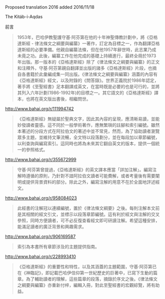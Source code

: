 Proposed translation 2016 added 2016/11/18

The Kitáb-i-Aqdas

前言

>1953年，巴哈伊教聖護守基·阿芬第在他的十年神聖傳教計劃中，將《亞格達斯經 - 律法條文之綱要與編纂》一著作，訂定為目標之一，作為翻譯亞格達斯經的必要準備。他親自編纂法條，但在他1957年辭世時，此志業乃成未竟之功。此後，編纂工作在他完成的基礎上持續進行，最終全冊於1973年出版。那一版本的《亞格達斯經》除了《律法條文之綱要與編纂》的正文和注釋外，守基·阿芬第親自翻譯並出版的諸多《亞格達斯經》片段，也摘自各書籍於此彙編成集一同出版。《律法條文之綱要與編纂》涵蓋的內容有《亞格達斯經》經文，以及附錄的《問答錄》。世界正義院於1986年認定，著手將《至聖經書》足本翻譯成英文，在當時既是必要的也是可行的，並將其列入六年計劃(1986-1992年)的目標之一。其它語文的《亞格達斯經》譯本，也將在英文版出書後，相繼問世。

http://www.bahai.org/r/111994742

>《亞格達斯經》無疑屬於聖典文字，因此其內容的呈現，應清晰易讀，並能妙發讀者靈感。這不同於一般學術著作，應無繁瑣的註腳和索引編號。雖然本著述的分段方式在阿拉伯文的著述中並不常見，然而，為了協助讀者瀏覽眾多主題，並維持文筆流暢，全文特以段落劃分，並在每段加以章節編號，以利查詢與編寫索引。這同時也將為未來其它翻自英文的版本，提供一個統一的參照格式。

http://www.bahai.org/r/355672999

>守基·阿芬第曾提過，《亞格達斯經》的英文譯本應當「詳加注解」。編寫注解時遵循的原則，乃針對不諳阿拉伯文讀者可能費解，或者考量後有需要闡明或提供背景資料的部分。除此之外，編寫注解的用意不在於全面地評述經文。

http://www.bahai.org/r/958084023

>此經書的注解冠以連續編號，置於《律法條文綱要》之後。每則注解本文前是其相關的經文引文，並標示以段落章節編號。這有利於經文與注解的交叉參照，同時方便讀者，可不必反復查看經文即可研讀注解。希望這種安排，能滿足讀者的廣泛背景和興趣需求。

http://www.bahai.org/r/906169587

>索引為本書所有章節涉及的主題提供指南。

http://www.bahai.org/r/228993410

>《亞格達斯經》的重要性和特性，以及其涵蓋的主題範圍，守基·阿芬第已在《神臨記》，即記載巴哈伊信仰第一世紀歷史的巨著中，已寫下生動的篇章。為了輔助讀者的理解，這些篇章的段落，摘錄於序文之後。《律法條文之綱要與編纂》亦重新付梓，編輯入冊，對此至聖經書的宏觀綜覽，將有助益。
